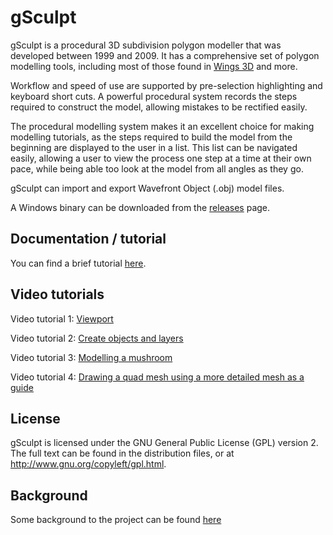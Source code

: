 # gSculpt

gSculpt is a procedural 3D subdivision polygon modeller that was developed between 1999 and 2009. It has a comprehensive set of polygon modelling tools, including most of those found in [Wings 3D](http://www.wings3d.com/) and more.

Workflow and speed of use are supported by pre-selection highlighting and keyboard short cuts. A powerful procedural system records the steps required to construct the model, allowing mistakes to be rectified easily.

The procedural modelling system makes it an excellent choice for making modelling tutorials, as the steps required to build the model from the beginning are displayed to the user in a list. This list can be navigated easily, allowing a user to view the process one step at a time at their own pace, while being able too look at the model from all angles as they go.

gSculpt can import and export Wavefront Object (.obj) model files.

A Windows binary can be downloaded from the [releases](https://github.com/Britefury/gsculpt/releases) page.

## Documentation / tutorial

You can find a brief tutorial [here](TUTORIAL.md).


## Video tutorials

Video tutorial 1: [Viewport](https://youtu.be/_wUelLt8W_s)

Video tutorial 2: [Create objects and layers](https://youtu.be/lS2_0ykoHQ0)

Video tutorial 3: [Modelling a mushroom](https://youtu.be/MhUA3WTZJcA)

Video tutorial 4: [Drawing a quad mesh using a more detailed mesh as a guide](https://youtu.be/e-QmcUqm3kY)




## License

gSculpt is licensed under the GNU General Public License (GPL) version 2. The full text can be found in the distribution files, or at http://www.gnu.org/copyleft/gpl.html.



## Background

Some background to the project can be found [here](BACKGROUND.md)